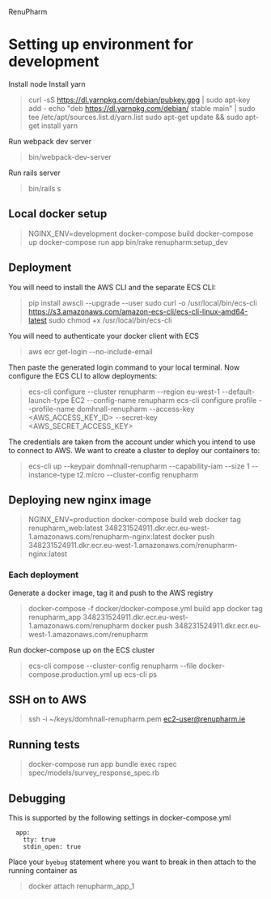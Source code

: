 RenuPharm

# Setting up environment for development

Install node
Install yarn

> curl -sS https://dl.yarnpkg.com/debian/pubkey.gpg | sudo apt-key add -
> echo "deb https://dl.yarnpkg.com/debian/ stable main" | sudo tee /etc/apt/sources.list.d/yarn.list
> sudo apt-get update && sudo apt-get install yarn

Run webpack dev server

> bin/webpack-dev-server

Run rails server

> bin/rails s


## Local docker setup

> NGINX_ENV=development docker-compose build
> docker-compose up
> docker-compose run app bin/rake renupharm:setup_dev



## Deployment

You will need to install the AWS CLI and the separate ECS CLI:

> pip install awscli --upgrade --user
> sudo curl -o /usr/local/bin/ecs-cli https://s3.amazonaws.com/amazon-ecs-cli/ecs-cli-linux-amd64-latest
> sudo chmod +x /usr/local/bin/ecs-cli

You will need to authenticate your docker client with ECS

> aws ecr get-login --no-include-email

Then paste the generated login command to your local terminal.
Now configure the ECS CLI to allow deployments:

> ecs-cli configure --cluster renupharm --region eu-west-1 --default-launch-type EC2 --config-name renupharm
> ecs-cli configure profile --profile-name domhnall-renupharm --access-key <AWS_ACCESS_KEY_ID> --secret-key <AWS_SECRET_ACCESS_KEY>

The credentials are taken from the account under which you intend to use to connect to AWS.
We want to create a cluster to deploy our containers to:

> ecs-cli up --keypair domhnall-renupharm --capability-iam --size 1 --instance-type t2.micro --cluster-config renupharm

## Deploying new nginx image

> NGINX_ENV=production docker-compose build web
> docker tag renupharm_web:latest 348231524911.dkr.ecr.eu-west-1.amazonaws.com/renupharm-nginx:latest
> docker push 348231524911.dkr.ecr.eu-west-1.amazonaws.com/renupharm-nginx:latest

### Each deployment

Generate a docker image, tag it and push to the AWS registry

> docker-compose -f docker/docker-compose.yml build app
> docker tag renupharm_app 348231524911.dkr.ecr.eu-west-1.amazonaws.com/renupharm
> docker push 348231524911.dkr.ecr.eu-west-1.amazonaws.com/renupharm

Run docker-compose up on the ECS cluster

> ecs-cli compose --cluster-config renupharm --file docker-compose.production.yml up
> ecs-cli ps


## SSH on to AWS
> ssh -i ~/keys/domhnall-renupharm.pem ec2-user@renupharm.ie


## Running tests

> docker-compose run app bundle exec rspec spec/models/survey_response_spec.rb


## Debugging

This is supported by the following settings in docker-compose.yml

```
  app:
    tty: true
    stdin_open: true
```

Place your `byebug` statement where you want to break in then attach to
the running container as

> docker attach renupharm_app_1
